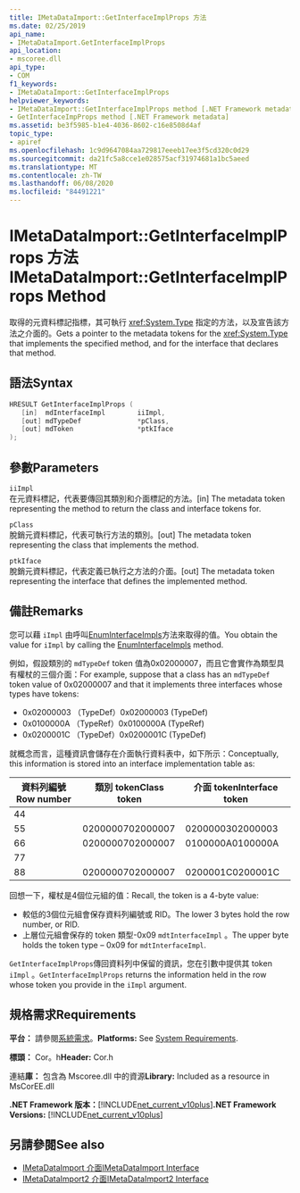 ```yaml
---
title: IMetaDataImport::GetInterfaceImplProps 方法
ms.date: 02/25/2019
api_name:
- IMetaDataImport.GetInterfaceImplProps
api_location:
- mscoree.dll
api_type:
- COM
f1_keywords:
- IMetaDataImport::GetInterfaceImplProps
helpviewer_keywords:
- IMetaDataImport::GetInterfaceImplProps method [.NET Framework metadata]
- GetInterfaceImpProps method [.NET Framework metadata]
ms.assetid: be3f5985-b1e4-4036-8602-c16e8508d4af
topic_type:
- apiref
ms.openlocfilehash: 1c9d9647084aa729817eeeb17ee3f5cd320c0d29
ms.sourcegitcommit: da21fc5a8cce1e028575acf31974681a1bc5aeed
ms.translationtype: MT
ms.contentlocale: zh-TW
ms.lasthandoff: 06/08/2020
ms.locfileid: "84491221"
---
```

# <a name="imetadataimportgetinterfaceimplprops-method"></a><span data-ttu-id="6cfd2-102">IMetaDataImport::GetInterfaceImplProps 方法</span><span class="sxs-lookup"><span data-stu-id="6cfd2-102">IMetaDataImport::GetInterfaceImplProps Method</span></span>
<span data-ttu-id="6cfd2-103">取得的元資料標記指標，其可執行 <xref:System.Type> 指定的方法，以及宣告該方法之介面的。</span><span class="sxs-lookup"><span data-stu-id="6cfd2-103">Gets a pointer to the metadata tokens for the <xref:System.Type> that implements the specified method, and for the interface that declares that method.</span></span>
  
## <a name="syntax"></a><span data-ttu-id="6cfd2-104">語法</span><span class="sxs-lookup"><span data-stu-id="6cfd2-104">Syntax</span></span>  
  
```cpp  
HRESULT GetInterfaceImplProps (  
   [in]  mdInterfaceImpl        iiImpl,  
   [out] mdTypeDef              *pClass,  
   [out] mdToken                *ptkIface  
);  
```  
  
## <a name="parameters"></a><span data-ttu-id="6cfd2-105">參數</span><span class="sxs-lookup"><span data-stu-id="6cfd2-105">Parameters</span></span>  
 `iiImpl`  
 <span data-ttu-id="6cfd2-106">在元資料標記，代表要傳回其類別和介面標記的方法。</span><span class="sxs-lookup"><span data-stu-id="6cfd2-106">[in] The metadata token representing the method to return the class and interface tokens for.</span></span>  
  
 `pClass`  
 <span data-ttu-id="6cfd2-107">脫銷元資料標記，代表可執行方法的類別。</span><span class="sxs-lookup"><span data-stu-id="6cfd2-107">[out] The metadata token representing the class that implements the method.</span></span>  
  
 `ptkIface`  
 <span data-ttu-id="6cfd2-108">脫銷元資料標記，代表定義已執行之方法的介面。</span><span class="sxs-lookup"><span data-stu-id="6cfd2-108">[out] The metadata token representing the interface that defines the implemented method.</span></span>  

## <a name="remarks"></a><span data-ttu-id="6cfd2-109">備註</span><span class="sxs-lookup"><span data-stu-id="6cfd2-109">Remarks</span></span>

 <span data-ttu-id="6cfd2-110">您可以藉 `iImpl` 由呼叫[EnumInterfaceImpls](imetadataimport-enuminterfaceimpls-method.md)方法來取得的值。</span><span class="sxs-lookup"><span data-stu-id="6cfd2-110">You obtain the value for `iImpl` by calling the [EnumInterfaceImpls](imetadataimport-enuminterfaceimpls-method.md) method.</span></span>

 <span data-ttu-id="6cfd2-111">例如，假設類別的 `mdTypeDef` token 值為0x02000007，而且它會實作為類型具有權杖的三個介面：</span><span class="sxs-lookup"><span data-stu-id="6cfd2-111">For example, suppose that a class has an `mdTypeDef` token value of 0x02000007 and that it implements three interfaces whose types have tokens:</span></span>

- <span data-ttu-id="6cfd2-112">0x02000003 （TypeDef）</span><span class="sxs-lookup"><span data-stu-id="6cfd2-112">0x02000003 (TypeDef)</span></span>
- <span data-ttu-id="6cfd2-113">0x0100000A （TypeRef）</span><span class="sxs-lookup"><span data-stu-id="6cfd2-113">0x0100000A (TypeRef)</span></span>
- <span data-ttu-id="6cfd2-114">0x0200001C （TypeDef）</span><span class="sxs-lookup"><span data-stu-id="6cfd2-114">0x0200001C (TypeDef)</span></span>

<span data-ttu-id="6cfd2-115">就概念而言，這種資訊會儲存在介面執行資料表中，如下所示：</span><span class="sxs-lookup"><span data-stu-id="6cfd2-115">Conceptually, this information is stored into an interface implementation table as:</span></span>

| <span data-ttu-id="6cfd2-116">資料列編號</span><span class="sxs-lookup"><span data-stu-id="6cfd2-116">Row number</span></span> | <span data-ttu-id="6cfd2-117">類別 token</span><span class="sxs-lookup"><span data-stu-id="6cfd2-117">Class token</span></span> | <span data-ttu-id="6cfd2-118">介面 token</span><span class="sxs-lookup"><span data-stu-id="6cfd2-118">Interface token</span></span> |
|------------|-------------|-----------------|
| <span data-ttu-id="6cfd2-119">4</span><span class="sxs-lookup"><span data-stu-id="6cfd2-119">4</span></span>          |             |                 |
| <span data-ttu-id="6cfd2-120">5</span><span class="sxs-lookup"><span data-stu-id="6cfd2-120">5</span></span>          | <span data-ttu-id="6cfd2-121">02000007</span><span class="sxs-lookup"><span data-stu-id="6cfd2-121">02000007</span></span>    | <span data-ttu-id="6cfd2-122">02000003</span><span class="sxs-lookup"><span data-stu-id="6cfd2-122">02000003</span></span>        |
| <span data-ttu-id="6cfd2-123">6</span><span class="sxs-lookup"><span data-stu-id="6cfd2-123">6</span></span>          | <span data-ttu-id="6cfd2-124">02000007</span><span class="sxs-lookup"><span data-stu-id="6cfd2-124">02000007</span></span>    | <span data-ttu-id="6cfd2-125">0100000A</span><span class="sxs-lookup"><span data-stu-id="6cfd2-125">0100000A</span></span>        |
| <span data-ttu-id="6cfd2-126">7</span><span class="sxs-lookup"><span data-stu-id="6cfd2-126">7</span></span>          |             |                 |
| <span data-ttu-id="6cfd2-127">8</span><span class="sxs-lookup"><span data-stu-id="6cfd2-127">8</span></span>          | <span data-ttu-id="6cfd2-128">02000007</span><span class="sxs-lookup"><span data-stu-id="6cfd2-128">02000007</span></span>    | <span data-ttu-id="6cfd2-129">0200001C</span><span class="sxs-lookup"><span data-stu-id="6cfd2-129">0200001C</span></span>        |

<span data-ttu-id="6cfd2-130">回想一下，權杖是4個位元組的值：</span><span class="sxs-lookup"><span data-stu-id="6cfd2-130">Recall, the token is a 4-byte value:</span></span>

- <span data-ttu-id="6cfd2-131">較低的3個位元組會保存資料列編號或 RID。</span><span class="sxs-lookup"><span data-stu-id="6cfd2-131">The lower 3 bytes hold the row number, or RID.</span></span>
- <span data-ttu-id="6cfd2-132">上層位元組會保存的 token 類型-0x09 `mdtInterfaceImpl` 。</span><span class="sxs-lookup"><span data-stu-id="6cfd2-132">The upper byte holds the token type – 0x09 for `mdtInterfaceImpl`.</span></span>

<span data-ttu-id="6cfd2-133">`GetInterfaceImplProps`傳回資料列中保留的資訊，您在引數中提供其 token `iImpl` 。</span><span class="sxs-lookup"><span data-stu-id="6cfd2-133">`GetInterfaceImplProps` returns the information held in the row whose token you provide in the `iImpl` argument.</span></span>
  
## <a name="requirements"></a><span data-ttu-id="6cfd2-134">規格需求</span><span class="sxs-lookup"><span data-stu-id="6cfd2-134">Requirements</span></span>  
 <span data-ttu-id="6cfd2-135">**平台：** 請參閱[系統需求](../../get-started/system-requirements.md)。</span><span class="sxs-lookup"><span data-stu-id="6cfd2-135">**Platforms:** See [System Requirements](../../get-started/system-requirements.md).</span></span>  
  
 <span data-ttu-id="6cfd2-136">**標頭：** Cor。h</span><span class="sxs-lookup"><span data-stu-id="6cfd2-136">**Header:** Cor.h</span></span>  
  
 <span data-ttu-id="6cfd2-137">連結**庫：** 包含為 Mscoree.dll 中的資源</span><span class="sxs-lookup"><span data-stu-id="6cfd2-137">**Library:** Included as a resource in MsCorEE.dll</span></span>  
  
 <span data-ttu-id="6cfd2-138">**.NET Framework 版本：**[!INCLUDE[net_current_v10plus](../../../../includes/net-current-v10plus-md.md)]</span><span class="sxs-lookup"><span data-stu-id="6cfd2-138">**.NET Framework Versions:** [!INCLUDE[net_current_v10plus](../../../../includes/net-current-v10plus-md.md)]</span></span>  
  
## <a name="see-also"></a><span data-ttu-id="6cfd2-139">另請參閱</span><span class="sxs-lookup"><span data-stu-id="6cfd2-139">See also</span></span>

- [<span data-ttu-id="6cfd2-140">IMetaDataImport 介面</span><span class="sxs-lookup"><span data-stu-id="6cfd2-140">IMetaDataImport Interface</span></span>](imetadataimport-interface.md)
- [<span data-ttu-id="6cfd2-141">IMetaDataImport2 介面</span><span class="sxs-lookup"><span data-stu-id="6cfd2-141">IMetaDataImport2 Interface</span></span>](imetadataimport2-interface.md)
